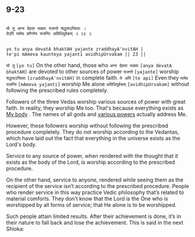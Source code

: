 ## 9-23


```shloka-sa

यो तु अन्य देवता भक्ताः यजन्ते श्रद्धयाऽन्विताः ।
तेऽपि मामेव कौन्तेय यजन्ति अविधिपूर्वकम् ॥ २३ ॥

```
```shloka-sa-hk

yo tu anya devatA bhaktAH yajante zraddhayA'nvitAH |
te'pi mAmeva kaunteya yajanti avidhipUrvakam || 23 ||

```
`यो तु` `[yo tu]` On the other hand, those who `अन्य देवता भक्ताः` `[anya devatA bhaktAH]` are devoted to other sources of power `यजन्ते` `[yajante]` worship `श्रद्धयाऽन्विताः` `[zraddhayA'nvitAH]` in complete faith. `ते अपि` `[te api]` Even they `मामेव यजन्ति` `[mAmeva yajanti]` worship Me alone `अविधिपूर्वकम्` `[avidhipUrvakam]` without following the prescribed rules completely.

Followers of the three Vedas worship various sources of power with great faith. In reality, they worship Me too. That's because everything exists as 
[My body](universe_as_his_body)
. The names of all gods and 
[various powers](gods_and_other_powers)
 actually address Me. 

However, these followers worship without following the prescribed procedure completely. They do not worship according to the Vedantas, which have laid out the fact that everything in the universe exists as the Lord's body. 

Service to any source of power, when rendered with the thought that it exists as the body of the Lord, is worship according to the prescribed procedure. 

On the other hand, service to anyone, rendered while seeing them as the recipient of the service isn’t according to the prescribed procedure. People who render service in this way practice Vedic philosophy that’s related to material comforts. They don’t know that the Lord is the One who is worshipped by all forms of service; that He alone is to be worshipped. 

Such people attain limited results. After their achievement is done, it’s in their nature to fall back and lose the achievement. This is said in the next Shloka:


